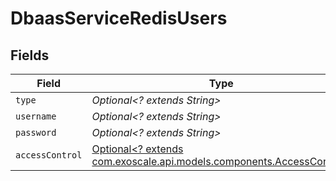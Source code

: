 # DbaasServiceRedisUsers


## Fields

| Field                                                                                                            | Type                                                                                                             | Required                                                                                                         | Description                                                                                                      |
| ---------------------------------------------------------------------------------------------------------------- | ---------------------------------------------------------------------------------------------------------------- | ---------------------------------------------------------------------------------------------------------------- | ---------------------------------------------------------------------------------------------------------------- |
| `type`                                                                                                           | *Optional<? extends String>*                                                                                     | :heavy_minus_sign:                                                                                               | N/A                                                                                                              |
| `username`                                                                                                       | *Optional<? extends String>*                                                                                     | :heavy_minus_sign:                                                                                               | N/A                                                                                                              |
| `password`                                                                                                       | *Optional<? extends String>*                                                                                     | :heavy_minus_sign:                                                                                               | N/A                                                                                                              |
| `accessControl`                                                                                                  | [Optional<? extends com.exoscale.api.models.components.AccessControl>](../../models/components/AccessControl.md) | :heavy_minus_sign:                                                                                               | N/A                                                                                                              |